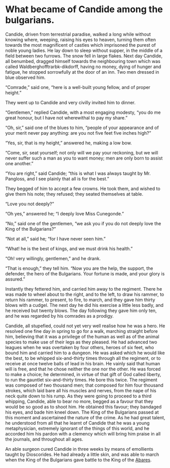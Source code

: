 # What became of Candide among the bulgarians.

<span class="sc">Candide, driven from terrestrial paradise</span>, walked a long while without knowing where, weeping, raising his eyes to heaven, turning them often towards the most magnificent of castles which imprisoned the purest of noble young ladies. He lay down to sleep without supper, in the middle of a field between two furrows. The snow fell in large flakes. Next day Candide, all benumbed, dragged himself towards the neighbouring town which was called Waldberghofftrarbk-dikdorff, having no money, dying of hunger and fatigue, he stopped sorrowfully at the door of an inn. Two men dressed in blue observed him.

“Comrade,” said one, “here is a well-built young fellow, and of proper height.”

They went up to Candide and very civilly invited him to dinner.

“Gentlemen,” replied Candide, with a most engaging modesty, “you do me great honour, but I have not wherewithal to pay my share.”

“Oh, sir,” said one of the blues to him, “people of your appearance and of your merit never pay anything: are you not five feet five inches high?”

“Yes, sir, that is my height,” answered he, making a low bow.

“Come, sir, seat yourself; not only will we pay your reckoning, but we will never suffer such a man as you to want money; men are only born to assist one another.”

“You are right,” said Candide; “this is what I was always taught by Mr. Pangloss, and I see plainly that all is for the best.”

They begged of him to accept a few crowns. He took them, and wished to give them his note; they refused; they seated themselves at table.

“Love you not deeply?”

“Oh yes,” answered he; “I deeply love Miss Cunegonde.”

“No,” said one of the gentlemen, “we ask you if you do not deeply love the King of the Bulgarians?”

“Not at all,” said he; “for I have never seen him.”

“What! he is the best of kings, and we must drink his health.”

“Oh! very willingly, gentlemen,” and he drank.

“That is enough,” they tell him. “Now you are the help, the support, the defender, the hero of the Bulgarians. Your fortune is made, and your glory is assured.”

Instantly they fettered him, and carried him away to the regiment. There he was made to wheel about to the right, and to the left, to draw his rammer, to return his rammer, to present, to fire, to march, and they gave him thirty blows with a cudgel. The next day he did his exercise a little less badly, and he received but twenty blows. The day following they gave him only ten, and he was regarded by his comrades as a prodigy.

Candide, all stupefied, could not yet very well realise how he was a hero. He resolved one fine day in spring to go for a walk, marching straight before him, believing that it was a privilege of the human as well as of the animal species to make use of their legs as they pleased. He had advanced two leagues when he was overtaken by four others, heroes of six feet, who bound him and carried him to a dungeon. He was asked which he would like the best, to be whipped six-and-thirty times through all the regiment, or to receive at once twelve balls of lead in his brain. He vainly said that human will is free, and that he chose neither the one nor the other. He was forced to make a choice; he determined, in virtue of that gift of God called liberty, to run the gauntlet six-and-thirty times. He bore this twice. The regiment was composed of two thousand men; that composed for him four thousand strokes, which laid bare all his muscles and nerves, from the nape of his neck quite down to his rump. As they were going to proceed to a third whipping, Candide, able to bear no more, begged as a favour that they would be so good as to shoot him. He obtained this favour; they bandaged his eyes, and bade him kneel down. The King of the Bulgarians passed at this moment and ascertained the nature of the crime. As he had great talent, he understood from all that he learnt of Candide that he was a young metaphysician, extremely ignorant of the things of this world, and he accorded him his pardon with a clemency which will bring him praise in all the journals, and throughout all ages.

An able surgeon cured Candide in three weeks by means of emollients taught by Dioscorides. He had already a little skin, and was able to march when the King of the Bulgarians gave battle to the King of the <a epub:type="noteref" href="#ftn2" id="ftnref2">Abares</a>.